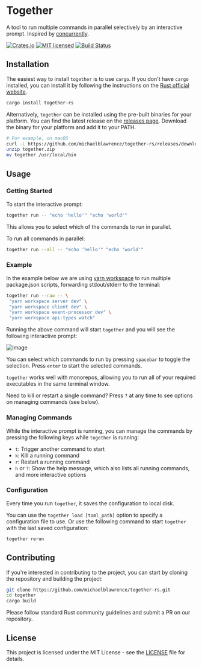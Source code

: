 # Together

A tool to run multiple commands in parallel selectively by an interactive prompt. Inspired by [concurrently](https://www.npmjs.com/package/concurrently).

[![Crates.io][crates-badge]][crates-url]
[![MIT licensed][mit-badge]][mit-url]
[![Build Status][actions-badge]][actions-url]

[crates-badge]: https://img.shields.io/crates/v/together-rs.svg
[crates-url]: https://crates.io/crates/together-rs
[mit-badge]: https://img.shields.io/badge/license-MIT-blue.svg
[mit-url]: https://github.com/michaelblawrence/together-rs/blob/master/LICENSE
[actions-badge]: https://github.com/michaelblawrence/together-rs/actions/workflows/rust.yml/badge.svg
[actions-url]: https://github.com/michaelblawrence/together-rs/actions

## Installation

<!-- You will need to have Rust installed to install `together` in the most straightforward way. You can install Rust by following the instructions on the [official website](https://www.rust-lang.org/tools/install). -->
The easiest way to install `together` is to use `cargo`. If you don't have `cargo` installed, you can install it by following the instructions on the [Rust official website](https://www.rust-lang.org/tools/install).

```sh
cargo install together-rs
```

Alternatively, `together` can be installed using the pre-built binaries for your platform. You can find the latest release on the [releases page](https://github.com/michaelblawrence/together-rs/releases). Download the binary for your platform and add it to your PATH.

```sh
# For example, on macOS
curl -L https://github.com/michaelblawrence/together-rs/releases/download/0.3.0/together-rs_0.3.0_x86_64-apple-darwin.zip -o together.zip
unzip together.zip
mv together /usr/local/bin
```

## Usage

### Getting Started
To start the interactive prompt:

```sh
together run -- "echo 'hello'" "echo 'world'"
```

This allows you to select which of the commands to run in parallel.

To run all commands in parallel:

```sh
together run --all -- "echo 'hello'" "echo 'world'"
```

### Example
In the example below we are using [yarn workspace](https://classic.yarnpkg.com/lang/en/docs/workspaces/) to run multiple package.json scripts, forwarding stdout/stderr to the terminal:

```sh
together run --raw -- \
 "yarn workspace server dev" \
 "yarn workspace client dev" \
 "yarn workspace event-processor dev" \
 "yarn workspace api-types watch"
```


Running the above command will start `together` and you will see the following interactive prompt:

![image](https://github.com/michaelblawrence/together-rs/assets/34494547/a788ba90-1c6c-4543-a29d-6d2d3fc17f44)

You can select which commands to run by pressing `spacebar` to toggle the selection. Press `enter` to start the selected commands.

`together` works well with monorepos, allowing you to run all of your required executables in the same terminal window.

Need to kill or restart a single command? Press `?` at any time to see options on managing commands (see below).


### Managing Commands
While the interactive prompt is running, you can manage the commands by pressing the following keys while `together` is running:

- `t`: Trigger another command to start
- `k`: Kill a running command
- `r`: Restart a running command
- `h` or `?`: Show the help message, which also lists all running commands, and more interactive options

### Configuration

Every time you run `together`, it saves the configuration to local disk.

You can use the `together load [toml_path]` option to specify a configuration file to use. Or use the following command to start `together` with the last saved configuration:

```sh
together rerun
```

## Contributing

If you're interested in contributing to the project, you can start by cloning the repository and building the project:

```sh
git clone https://github.com/michaelblawrence/together-rs.git
cd together
cargo build
```

Please follow standard Rust community guidelines and submit a PR on our repository.

## License

This project is licensed under the MIT License - see the [LICENSE](LICENSE) file for details.
